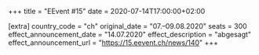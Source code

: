 +++
title = "EEvent #15"
date = 2020-07-14T17:00:00+02:00

[extra]
country_code = "ch"
original_date = "07.–09.08.2020"
seats = 300
effect_announcement_date = "14.07.2020"
effect_description = "abgesagt"
effect_announcement_url = "https://15.eevent.ch/news/140"
+++
